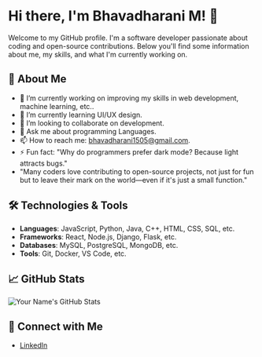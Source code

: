 # Hi there, I'm Bhavadharani M! 👋

Welcome to my GitHub profile. I'm a software developer passionate about coding and open-source contributions. Below you'll find some information about me, my skills, and what I'm currently working on.

## 🚀 About Me

- 🔭 I’m currently working on improving my skills in web development, machine learning, etc..
- 🌱 I’m currently learning UI/UX design.
- 👯 I’m looking to collaborate on development.
- 💬 Ask me about programming Languages.
- 📫 How to reach me: bhavadharani1505@gmail.com.
- ⚡ Fun fact: "Why do programmers prefer dark mode? Because light attracts bugs."
- "Many coders love contributing to open-source projects, not just for fun but to leave their mark on the world—even if it's just a small function."

## 🛠️ Technologies & Tools

- **Languages**: JavaScript, Python, Java, C++, HTML, CSS, SQL, etc.
- **Frameworks**: React, Node.js, Django, Flask, etc.
- **Databases**: MySQL, PostgreSQL, MongoDB, etc.
- **Tools**: Git, Docker, VS Code, etc.

## 📈 GitHub Stats

![Your Name's GitHub Stats](https://github-readme-stats.vercel.app/api?username=YourUsername&show_icons=true&hide_title=true&count_private=true&hide=prs&theme=radical)

## 🔗 Connect with Me

- [LinkedIn](https://www.linkedin.com/in/bhavadharani-m-a27233284)
